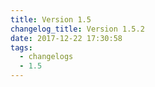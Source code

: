 ```yaml
---
title: Version 1.5
changelog_title: Version 1.5.2
date: 2017-12-22 17:30:58
tags:
  - changelogs
  - 1.5
---
```


<script src="https://gist.github.com/spinnaker-release/a2c02795c6239cc04118fa62de46d2ef.js"></script>
